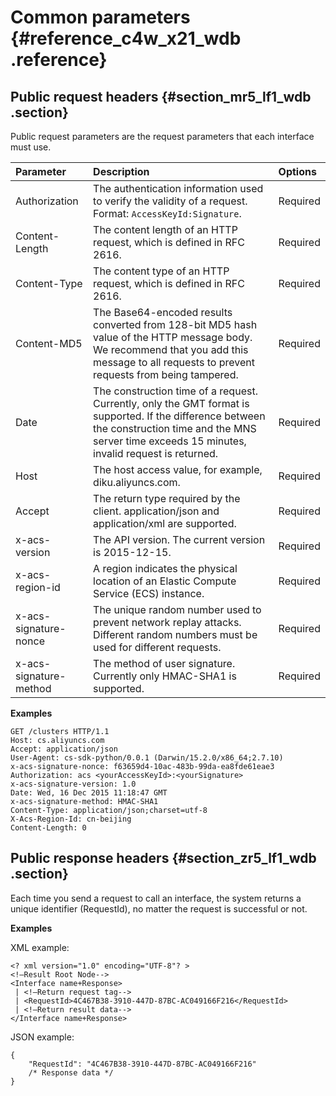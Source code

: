 # Common parameters {#reference_c4w_x21_wdb .reference}

## Public request headers {#section_mr5_lf1_wdb .section}

Public request parameters are the request parameters that each interface must use.

|Parameter|Description|Options|
|:--------|:----------|:------|
|Authorization|The authentication information used to verify the validity of a request. Format: `AccessKeyId:Signature`.|Required|
|Content-Length|The content length of an HTTP request, which is defined in RFC 2616.|Required|
|Content-Type|The content type of an HTTP request, which is defined in RFC 2616.|Required|
|Content-MD5|The Base64-encoded results converted from 128-bit MD5 hash value of the HTTP message body. We recommend that you add this message to all requests to prevent requests from being tampered.|Required|
|Date|The construction time of a request. Currently, only the GMT format is supported. If the difference between the construction time and the MNS server time exceeds 15 minutes, invalid request is returned.|Required|
|Host|The host access value, for example, diku.aliyuncs.com.|Required|
|Accept|The return type required by the client. application/json and application/xml are supported.|Required|
|x-acs-version|The API version. The current version is 2015-12-15.|Required|
|x-acs-region-id|A region indicates the physical location of an Elastic Compute Service \(ECS\) instance.|Required|
|x-acs-signature-nonce|The unique random number used to prevent network replay attacks. Different random numbers must be used for different requests.|Required|
|x-acs-signature-method|The method of user signature. Currently only HMAC-SHA1 is supported.|Required|

**Examples**

``` {#codeblock_fqm_bx8_qf4}
GET /clusters HTTP/1.1
Host: cs.aliyuncs.com
Accept: application/json
User-Agent: cs-sdk-python/0.0.1 (Darwin/15.2.0/x86_64;2.7.10)
x-acs-signature-nonce: f63659d4-10ac-483b-99da-ea8fde61eae3
Authorization: acs <yourAccessKeyId>:<yourSignature>
x-acs-signature-version: 1.0
Date: Wed, 16 Dec 2015 11:18:47 GMT
x-acs-signature-method: HMAC-SHA1
Content-Type: application/json;charset=utf-8
X-Acs-Region-Id: cn-beijing
Content-Length: 0
```

## Public response headers {#section_zr5_lf1_wdb .section}

Each time you send a request to call an interface, the system returns a unique identifier \(RequestId\), no matter the request is successful or not.

**Examples**

XML example:

``` {#codeblock_ycj_daj_v9t}
<? xml version="1.0" encoding="UTF-8"? >
<!—Result Root Node-->
<Interface name+Response>
 | <!—Return request tag-->
 | <RequestId>4C467B38-3910-447D-87BC-AC049166F216</RequestId>
 | <!—Return result data-->
</Interface name+Response>
```

JSON example:

``` {#codeblock_5t7_jur_eyl}
{
    "RequestId": "4C467B38-3910-447D-87BC-AC049166F216"
    /* Response data */
}
```

